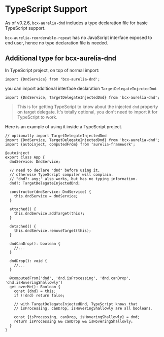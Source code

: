 # TypeScript Support

As of v0.2.6, `bcx-aurelia-dnd` includes a type declaration file for basic TypeScript support.

`bcx-aurelia-reorderable-repeat` has no JavaScript interface exposed to end user, hence no type declaration file is needed.

## Additional type for bcx-aurelia-dnd

In TypeScript project, on top of normal import:

```
import {DndService} from 'bcx-aurelia-dnd';
```

you can import additional interface declaration `TargetDelegateInjectedDnd`:

```
import {DndService, TargetDelegateInjectedDnd} from 'bcx-aurelia-dnd';
```

> This is for getting TypeScript to know about the injected `dnd` property on target delegate. It's totally optional, you don't need to import it for TypeScript to work.

Here is an example of using it inside a TypeScript project.

```
// optionally import TargetDelegateInjectedDnd
import {DndService, TargetDelegateInjectedDnd} from 'bcx-aurelia-dnd';
import {autoinject, computedFrom} from 'aurelia-framework';

@autoinject
export class App {
  dndService: DndService;

  // need to declare "dnd" before using it,
  // otherwise TypeScript compiler will complain.
  // "dnd?: any;" also works, but has no typing information.
  dnd?: TargetDelegateInjectedDnd;

  constructor(dndService: DndService) {
    this.dndService = dndService;
  }

  attached() {
    this.dndService.addTarget(this);
  }

  detached() {
    this.dndService.removeTarget(this);
  }

  dndCanDrop(): boolean {
    //...
  }

  dndDrop(): void {
    //...
  }

  @computedFrom('dnd', 'dnd.isProcessing', 'dnd.canDrop', 'dnd.isHoveringShallowly')
  get overMe(): Boolean {
    const {dnd} = this;
    if (!dnd) return false;

    // with TargetDelegateInjectedDnd, TypeScript knows that
    // isProcessing, canDrop, isHoveringShallowly are all booleans.

    const {isProcessing, canDrop, isHoveringShallowly} = dnd;
    return isProcessing && canDrop && isHoveringShallowly;
  }
}
```